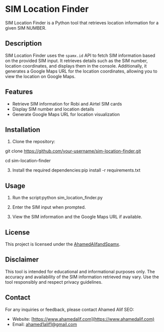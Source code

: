 # SIM Location Finder

SIM Location Finder is a Python tool that retrieves location information for a given SIM NUMBER.

## Description

SIM Location Finder uses the `spamx.id` API to fetch SIM information based on the provided SIM input. It retrieves details such as the SIM number, location coordinates, and displays them in the console. Additionally, it generates a Google Maps URL for the location coordinates, allowing you to view the location on Google Maps.

## Features

- Retrieve SIM information for Robi and Airtel SIM cards
- Display SIM number and location details
- Generate Google Maps URL for location visualization

## Installation

1. Clone the repository:

git clone https://github.com/your-username/sim-location-finder.git

cd sim-location-finder

3. Install the required dependencies:pip install -r requirements.txt



## Usage

1. Run the script:python sim_location_finder.py

2. Enter the SIM input when prompted.

3. View the SIM information and the Google Maps URL if available.

## License

This project is licensed under the [AhamedAlifandSpamx](LICENSE).

## Disclaimer

This tool is intended for educational and informational purposes only. The accuracy and availability of the SIM information retrieved may vary. Use the tool responsibly and respect privacy guidelines.

## Contact

For any inquiries or feedback, please contact Ahamed Alif SEO:

- Website: [https://www.ahamedalif.com](https://www.ahamedalif.com)
- Email: [ahamed1alif1@gmail.com](mailto:ahamedalif1@gmail.com)



